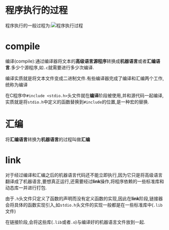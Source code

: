 # 程序执行的过程
程序执行的一般过程为:![程序执行过程](../picture/compile%26link.png)
# compile
编译(compile):通过编译器将文本的**高级语言源程序**转换成**机器语言**或者**汇编语言**.多少个源程序,如`.c`就需要进行多少次编译.

编译实质就是将文本文件变成二进制文件.有些编译器完成了编译和汇编两个工作,统称为编译

在C程序中`#include <stdio.h>`头文件就在**编译**阶段被使用,并和源代码一起编译,实质就是将`stdio.h`中定义的函数替换到`#include`的位置,是一种宏的替换.

# 汇编
将**汇编语言**转换为**机器语言**的过程叫做**汇编**


# link
对于经过编译和汇编之后的机器语言代码还不能立即执行,因为它只是将高级语言翻译成了机器语言,要想真正运行,还需要经过**link**操作,将程序依赖的一些标准库和动态库一并进行打包.

由于`.h`头文件只定义了函数的声明而没有定义函数的实现,因此在**link**阶段,链接器会将具体的函数实现引入,如`stdio.h`头文件的实现一般都是在一些标准库中(`.lib`文件)

在链接阶段,会将这些库(`.lib`或者`.o`)与编译好的机器语言文件放到一起.
